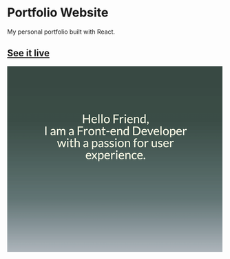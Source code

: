 # Portfolio Website

My personal portfolio built with React.

## [See it live](https://ianroskow.com)

![Thumbnail](./src/assets/images/Portfolio.png)
